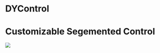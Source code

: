 # DYControl
# Customizable Segemented Control

![](https://raw.githubusercontent.com/dannyYassine/DYControl/master/DYControl.gif)
